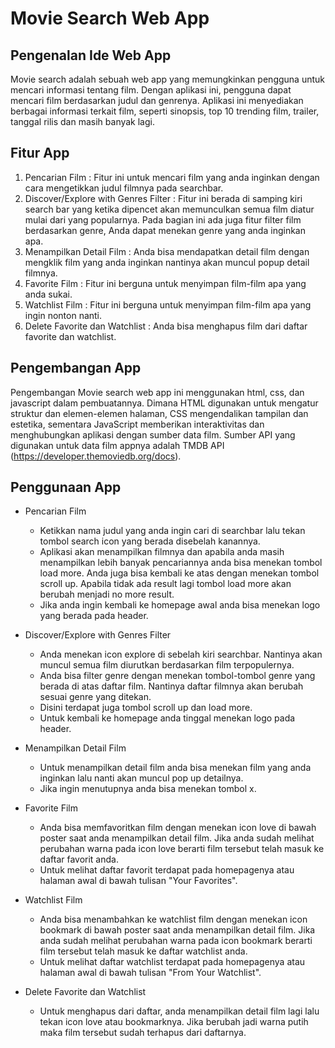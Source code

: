 # Movie Search Web App

## Pengenalan Ide Web App
Movie search adalah sebuah web app yang memungkinkan pengguna untuk mencari informasi tentang film. Dengan aplikasi ini, pengguna dapat mencari film berdasarkan judul dan genrenya. Aplikasi ini menyediakan berbagai informasi terkait film, seperti sinopsis, top 10 trending film, trailer, tanggal rilis dan masih banyak lagi.

## Fitur App
1. Pencarian Film : Fitur ini untuk mencari film yang anda inginkan dengan cara mengetikkan judul filmnya pada searchbar.
2. Discover/Explore with Genres Filter : Fitur ini berada di samping kiri search bar yang ketika dipencet akan memunculkan semua film diatur mulai dari yang popularnya. Pada bagian ini ada juga fitur filter film berdasarkan genre, Anda dapat menekan genre yang anda inginkan apa.
3. Menampilkan Detail Film : Anda bisa mendapatkan detail film dengan mengklik film yang anda inginkan nantinya akan muncul popup detail filmnya.
4. Favorite Film : Fitur ini berguna untuk menyimpan film-film apa yang anda sukai.
5. Watchlist Film : Fitur ini berguna untuk menyimpan film-film apa yang ingin nonton nanti.
6. Delete Favorite dan Watchlist : Anda bisa menghapus film dari daftar favorite dan watchlist.

## Pengembangan App
Pengembangan Movie search web app ini menggunakan html, css, dan javascript dalam pembuatannya. Dimana HTML digunakan untuk mengatur struktur dan elemen-elemen halaman, CSS mengendalikan tampilan dan estetika, sementara JavaScript memberikan interaktivitas dan menghubungkan aplikasi dengan sumber data film.  Sumber API yang digunakan untuk data film appnya adalah TMDB API (https://developer.themoviedb.org/docs).

## Penggunaan App

- Pencarian Film
  * Ketikkan nama judul yang anda ingin cari di searchbar lalu tekan tombol search icon yang berada disebelah kanannya.
  * Aplikasi akan menampilkan filmnya dan apabila anda masih menampilkan lebih banyak pencariannya anda bisa menekan tombol load more. Anda juga bisa kembali ke atas dengan menekan tombol scroll up. Apabila tidak ada result lagi tombol load more akan berubah menjadi no more result.
  * Jika anda ingin kembali ke homepage awal anda bisa menekan logo yang berada pada header.
    
- Discover/Explore with Genres Filter
  * Anda menekan icon explore di sebelah kiri searchbar. Nantinya akan muncul semua film diurutkan berdasarkan film terpopulernya.
  * Anda bisa filter genre dengan menekan tombol-tombol genre yang berada di atas daftar film. Nantinya daftar filmnya akan berubah sesuai genre yang ditekan.
  * Disini terdapat juga tombol scroll up dan load more.
  * Untuk kembali ke homepage anda tinggal menekan logo pada header.
    
- Menampilkan Detail Film
  * Untuk menampilkan detail film anda bisa menekan film yang anda inginkan lalu nanti akan muncul pop up detailnya.
  * Jika ingin menutupnya anda bisa menekan tombol x.
    
- Favorite Film
  * Anda bisa memfavoritkan film dengan menekan icon love di bawah poster saat anda menampilkan detail film. Jika anda sudah melihat perubahan warna pada icon love berarti film tersebut telah masuk ke daftar favorit anda.
  * Untuk melihat daftar favorit terdapat pada homepagenya atau halaman awal di bawah tulisan "Your Favorites".
    
- Watchlist Film
  * Anda bisa menambahkan ke watchlist film dengan menekan icon bookmark di bawah poster saat anda menampilkan detail film. Jika anda sudah melihat perubahan warna pada icon bookmark berarti film tersebut telah masuk ke daftar watchlist anda.
  * Untuk melihat daftar watchlist terdapat pada homepagenya atau halaman awal di bawah tulisan "From Your Watchlist".
    
- Delete Favorite dan Watchlist
  * Untuk menghapus dari daftar, anda menampilkan detail film lagi lalu tekan icon love atau bookmarknya. Jika berubah jadi warna putih maka film tersebut sudah terhapus dari daftarnya.
